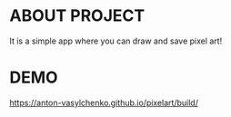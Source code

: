 # ABOUT PROJECT

It is a simple app where you can draw and save pixel art!

# DEMO

https://anton-vasylchenko.github.io/pixelart/build/
